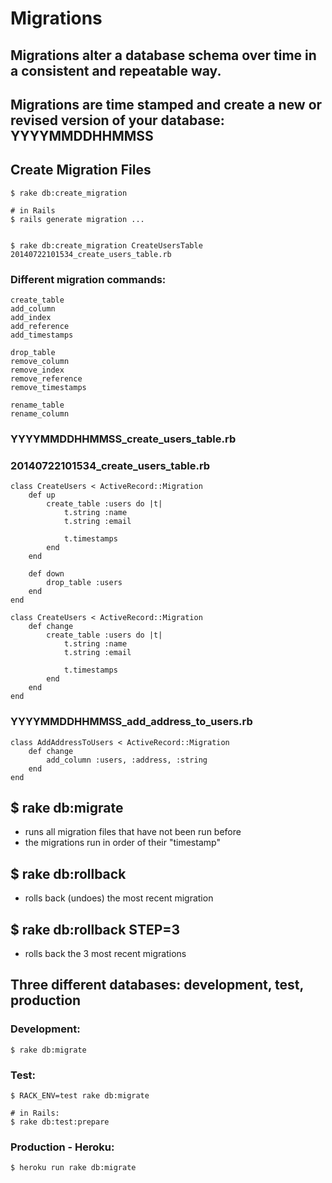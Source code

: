 # Migrations

## Migrations alter a database schema over time in a consistent and repeatable way.

## Migrations are time stamped and create a new or revised version of your database: YYYYMMDDHHMMSS

## Create Migration Files
	
	$ rake db:create_migration
	
	# in Rails
	$ rails generate migration ...
	
	
	$ rake db:create_migration CreateUsersTable
	20140722101534_create_users_table.rb


### Different migration commands:

	create_table
	add_column
	add_index
	add_reference
	add_timestamps
	
	drop_table
	remove_column
	remove_index
	remove_reference
	remove_timestamps
	
	rename_table
	rename_column

### YYYYMMDDHHMMSS_create_users_table.rb
### 20140722101534_create_users_table.rb
	    
    class CreateUsers < ActiveRecord::Migration
		def up
    		create_table :users do |t|
      			t.string :name
      			t.string :email      			
 
      			t.timestamps
    		end
    	end
    	
    	def down
    		drop_table :users 
    	end
    end
    
    class CreateUsers < ActiveRecord::Migration
		def change
    		create_table :users do |t|
      			t.string :name
      			t.string :email
 
      			t.timestamps
    		end
    	end
    end


	
### YYYYMMDDHHMMSS_add_address_to_users.rb

	class AddAddressToUsers < ActiveRecord::Migration
		def change
			add_column :users, :address, :string
		end
	end
	

	
## $ rake db:migrate

* runs all migration files that have not been run before
* the migrations run in order of their "timestamp"

## $ rake db:rollback

* rolls back (undoes) the most recent migration

## $ rake db:rollback STEP=3

* rolls back the 3 most recent migrations


## Three different databases: development, test, production

### Development:

	$ rake db:migrate

### Test:

	$ RACK_ENV=test rake db:migrate
	
	# in Rails:
	$ rake db:test:prepare

### Production - Heroku:

	$ heroku run rake db:migrate
	
